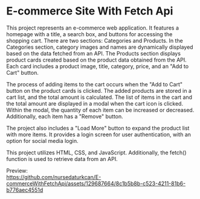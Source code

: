 # E-commerce Site With Fetch Api
This project represents an e-commerce web application. It features a homepage with a title, a search box, and buttons for accessing the shopping cart. There are two sections: Categories and Products. In the Categories section, category images and names are dynamically displayed based on the data fetched from an API. The Products section displays product cards created based on the product data obtained from the API. Each card includes a product image, title, category, price, and an "Add to Cart" button. <br/>

The process of adding items to the cart occurs when the "Add to Cart" button on the product cards is clicked. The added products are stored in a cart list, and the total amount is calculated. The list of items in the cart and the total amount are displayed in a modal when the cart icon is clicked. Within the modal, the quantity of each item can be increased or decreased. Additionally, each item has a "Remove" button. <br/>

The project also includes a "Load More" button to expand the product list with more items. It provides a login screen for user authentication, with an option for social media login. <br/>

This project utilizes HTML, CSS, and JavaScript. Additionally, the fetch() function is used to retrieve data from an API. <br/>

Preview: <br/>
https://github.com/nursedaturkcan/E-commerceWithFetchApi/assets/129687664/8c1b5b8b-c523-4211-81b6-b776aec4551d

